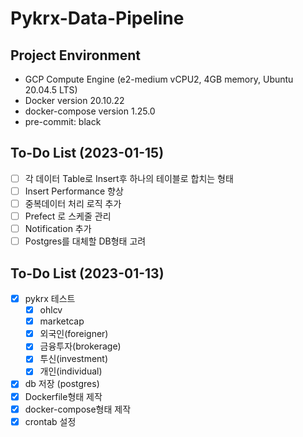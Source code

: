 # Pykrx-Data-Pipeline

## Project Environment

- GCP Compute Engine (e2-medium vCPU2, 4GB memory, Ubuntu 20.04.5 LTS)
- Docker version 20.10.22
- docker-compose version 1.25.0
- pre-commit: black

## To-Do List (2023-01-15)

- [ ] 각 데이터 Table로 Insert후 하나의 테이블로 합치는 형태
- [ ] Insert Performance 향상
- [ ] 중복데이터 처리 로직 추가
- [ ] Prefect 로 스케줄 관리
- [ ] Notification 추가
- [ ] Postgres를 대체할 DB형태 고려

## To-Do List (2023-01-13)

- [x] pykrx 테스트
    - [x] ohlcv
    - [x] marketcap
    - [x] 외국인(foreigner)
    - [x] 금융투자(brokerage)
    - [x] 투신(investment)
    - [x] 개인(individual)
- [x] db 저장 (postgres)
- [x] Dockerfile형태 제작
- [x] docker-compose형태 제작
- [x] crontab 설정

